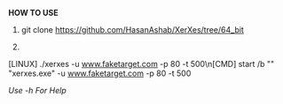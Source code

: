 **HOW TO USE**
1. git clone https://github.com/HasanAshab/XerXes/tree/64_bit

2.
[LINUX]  ./xerxes -u www.faketarget.com -p 80 -t 500\n[CMD] start /b "" "xerxes.exe" -u www.faketarget.com -p 80 -t 500

*Use -h For Help*
